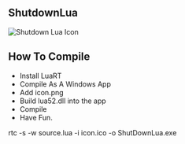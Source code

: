 ## ShutdownLua
![Shutdown Lua Icon](https://github.com/ParaMattKoopa/ShutdownLua/blob/main/icon.png?raw=true)

## How To Compile
- Install LuaRT
- Compile As A Windows App
- Add icon.png
- Build lua52.dll into the app
- Compile
- Have Fun.

rtc -s -w source.lua -i icon.ico -o ShutDownLua.exe
